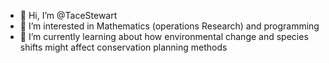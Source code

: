 - 👋 Hi, I’m @TaceStewart
- 👀 I’m interested in Mathematics (operations Research) and programming
- 🌱 I’m currently learning about how environmental change and species shifts might affect conservation planning methods

<!---
TaceStewart/TaceStewart is a ✨ special ✨ repository because its `README.md` (this file) appears on your GitHub profile.
You can click the Preview link to take a look at your changes.
--->
